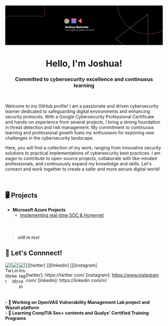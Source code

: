 ![banner](https://github.com/Joshua01X/Joshua01X/blob/main/banner.png?raw=true)

<h1 align="center">Hello, I'm Joshua! </h1>
<h3 align="center"> Committed to cybersecurity excellence and continuous learning </h3><br>

Welcome to my GitHub profile! I am a passionate and driven cybersecurity learner dedicated to safeguarding digital environments and enhancing security protocols. With a Google Cybersecurity Professional Certificate and hands-on experience from several projects, I bring a strong foundation in threat detection and risk management. My commitment to continuous learning and professional growth fuels my enthusiasm for exploring new challenges in the cybersecurity landscape. <br>

Here, you will find a collection of my work, ranging from innovative security solutions to practical implementations of cybersecurity best practices. I am eager to contribute to open-source projects, collaborate with like-minded professionals, and continuously expand my knowledge and skills. Let's connect and work together to create a safer and more secure digital world!</p><br>

## 🖥️ Projects

- <b>Microsoft Azure Projects</b>
  - [Implementing real-time SOC & Honeynet](https://github.com/Joshua01X/CLOUD-SOC) <br><br><br>


> <h5>still in test</h5>
## 🔗 Let's Connnect!

[<img align="left" alt=" | Twitter" width="22px" src="https://cdn.jsdelivr.net/npm/simple-icons@v3/icons/twitter.svg" />][twitter]
[<img align="left" alt=" | LinkedIn" width="22px" src="https://cdn.jsdelivr.net/npm/simple-icons@v3/icons/linkedin.svg" />][linkedin]
[<img align="left" alt=" | Instagram" width="22px" src="https://cdn.jsdelivr.net/npm/simple-icons@v3/icons/instagram.svg" />][instagram]

[twitter]: https://twitter com/
[instagram]: https://www.instagram com/
[linkedin]: https://linkedin com/in/
<br><br><br>

<h4> - 🔭 Working on OpenVAS Vulnerability Management Lab project and Wazuh platform <br>
- 🌱 Learning CompTIA Sec+ contents and Qualys' Certified Training Programs </h4>
